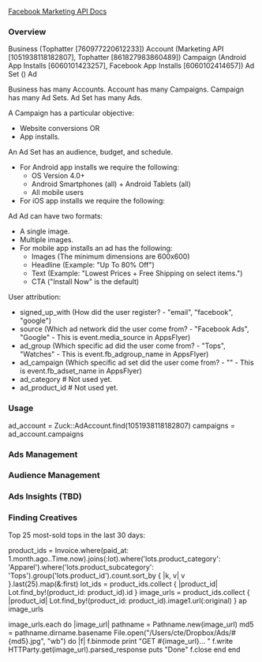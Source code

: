 [Facebook Marketing API Docs](https://developers.facebook.com/docs/reference/ads-api/)

### Overview

Business (Tophatter [760977220612233])
Account (Marketing API [1051938118182807], Tophatter [861827983860489])
Campaign (Android App Installs [6060101423257], Facebook App Installs [6060102414657])
Ad Set ()
Ad

Business has many Accounts.
Account has many Campaigns.
Campaign has many Ad Sets.
Ad Set has many Ads.

A Campaign has a particular objective:
  - Website conversions OR
  - App installs.

An Ad Set has an audience, budget, and schedule.
  - For Android app installs we require the following:
    * OS Version 4.0+
    * Android Smartphones (all) + Android Tablets (all)
    * All mobile users
  - For iOS app installs we require the following:

Ad Ad can have two formats:
  - A single image.
  - Multiple images.
  - For mobile app installs an ad has the following:
    * Images (The minimum dimensions are 600x600)
    * Headline (Example: "Up To 80% Off")
    * Text (Example: "Lowest Prices + Free Shipping on select items.")
    * CTA ("Install Now" is the default)

User attribution:
  - signed_up_with (How did the user register? - "email", "facebook", "google")
  - source (Which ad network did the user come from? - "Facebook Ads", "Google" - This is event.media_source in AppsFlyer)
  - ad_group (Which specific ad did the user come from? - "Tops", "Watches" - This is event.fb_adgroup_name in AppsFlyer)
  - ad_campaign (Which specific ad set did the user come from? - "" - This is event.fb_adset_name in AppsFlyer)
  - ad_category # Not used yet.
  - ad_product_id # Not used yet.

### Usage

ad_account = Zuck::AdAccount.find(1051938118182807)
campaigns = ad_account.campaigns

### Ads Management

### Audience Management

### Ads Insights (TBD)

### Finding Creatives

Top 25 most-sold tops in the last 30 days:

product_ids = Invoice.where(paid_at: 1.month.ago..Time.now).joins(:lot).where('lots.product_category': 'Apparel').where('lots.product_subcategory': 'Tops').group('lots.product_id').count.sort_by { |k, v| v }.last(25).map(&:first)
lot_ids = product_ids.collect { |product_id| Lot.find_by!(product_id: product_id).id }
image_urls = product_ids.collect { |product_id| Lot.find_by!(product_id: product_id).image1.url(:original) }
ap image_urls

image_urls.each do |image_url|
  pathname = Pathname.new(image_url)
  md5 = pathname.dirname.basename
  File.open("/Users/cte/Dropbox/Ads/#{md5}.jpg", "wb") do |f|
    f.binmode
    print "GET #{image_url}... "
    f.write HTTParty.get(image_url).parsed_response
    puts "Done"
    f.close
  end
end
